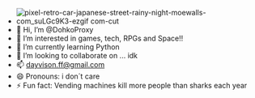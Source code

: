 - ![pixel-retro-car-japanese-street-rainy-night-moewalls-com_suLGc9K3-ezgif com-cut](https://github.com/user-attachments/assets/07b946f2-8042-4aba-9b45-78d4e688bc3c)
- 👋 Hi, I’m @DohkoProxy
- 👀 I’m interested in games, tech, RPGs and Space!!
- 🌱 I’m currently learning Python
- 💞️ I’m looking to collaborate on ... idk
- 📫 dayvison.ff@gmail.com
- 😄 Pronouns: i don´t care
- ⚡ Fun fact: Vending machines kill more people than sharks each year

<!---
DohkoProxy/DohkoProxy is a ✨ special ✨ repository because its `README.md` (this file) appears on your GitHub profile.
You can click the Preview link to take a look at your changes.
--->
